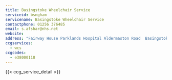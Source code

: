 ```yaml
---
title: Basingstoke Wheelchair Service
serviceid: bsngham
servicename: Basingstoke Wheelchair Service
contactphone: 01256 376485
email: s.afshar@nhs.net
website: 
address: "Fairway House Parklands Hospital Aldermaston Road  Basingstoke Hampshire RG24 9RH"
ccgservices:
  - wcs
ccgcodes:
  - e38000118
---
```


{{< ccg_service_detail >}}
